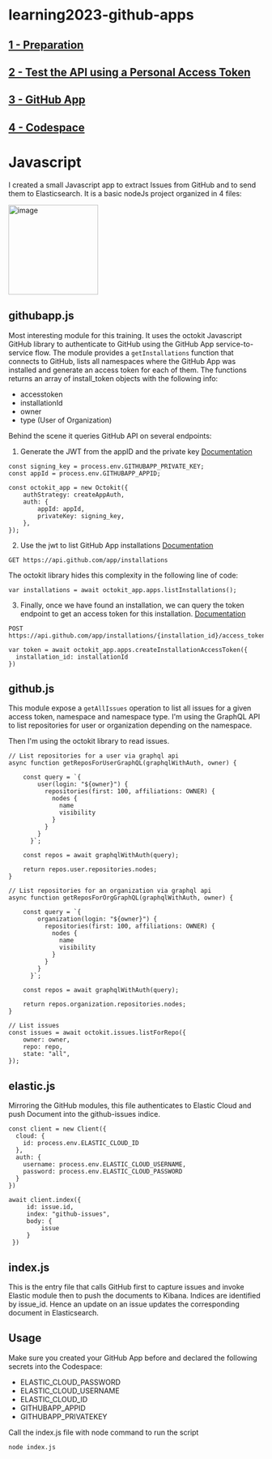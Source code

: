 # learning2023-github-apps

## [1 - Preparation](training/1_PREPARATION.md)

## [2 - Test the API using a Personal Access Token](training/2_PERSONAL_ACCESS_TOKEN.md)

## [3 - GitHub App](training/3_GITHUB_APP.md)

## [4 - Codespace](training/4_CODESPACE.md)

# Javascript

I created a small Javascript app to extract Issues from GitHub and to send them to Elasticsearch.
It is a basic nodeJs project organized in 4 files:

<img width="177" alt="image" src="https://user-images.githubusercontent.com/7711190/223730455-236e1e28-65ef-4807-8277-833e8226a4bf.png">

## githubapp.js
Most interesting module for this training. It uses the octokit Javascript GitHub library to authenticate to GitHub using the GitHub App service-to-service flow. The module provides a `getInstallations` function that connects to GitHub, lists all namespaces where the GitHub App was installed and generate an access token for each of them. The functions returns an array of install_token objects with the following info:
  * accesstoken
  * installationId
  * owner
  * type (User of Organization)
  
Behind the scene it queries GitHub API on several endpoints:

1. Generate the JWT from the appID and the private key
[Documentation](https://docs.github.com/en/apps/creating-github-apps/authenticating-with-a-github-app/generating-a-json-web-token-jwt-for-a-github-app)

```
const signing_key = process.env.GITHUBAPP_PRIVATE_KEY;
const appId = process.env.GITHUBAPP_APPID;

const octokit_app = new Octokit({
    authStrategy: createAppAuth,
    auth: {
        appId: appId,
        privateKey: signing_key,
    },
});
```

2. Use the jwt to list GitHub App installations
[Documentation](https://docs.github.com/en/rest/apps/apps?apiVersion=2022-11-28#list-installations-for-the-authenticated-app)

```
GET https://api.github.com/app/installations
```

The octokit library hides this complexity in the following line of code:

```
var installations = await octokit_app.apps.listInstallations();
```

3. Finally, once we have found an installation, we can query the token endpoint to get an access token for this installation.
[Documentation](https://docs.github.com/en/rest/apps/apps?apiVersion=2022-11-28#create-an-installation-access-token-for-an-app)

```
POST https://api.github.com/app/installations/{installation_id}/access_tokens
```

```
var token = await octokit_app.apps.createInstallationAccessToken({
  installation_id: installationId
})
```

## github.js
This module expose a `getAllIssues` operation to list all issues for a given access token, namespace and namespace type.
I'm using the GraphQL API to list repositories for user or organization depending on the namespace.

Then I'm using the octokit library to read issues.

```
// List repositories for a user via graphql api
async function getReposForUserGraphQL(graphqlWithAuth, owner) {
    
    const query = `{
        user(login: "${owner}") {
          repositories(first: 100, affiliations: OWNER) {
            nodes {
              name
              visibility
            }
          }
        }
      }`;

    const repos = await graphqlWithAuth(query);

    return repos.user.repositories.nodes;
}

// List repositories for an organization via graphql api
async function getReposForOrgGraphQL(graphqlWithAuth, owner) {
    
    const query = `{
        organization(login: "${owner}") {
          repositories(first: 100, affiliations: OWNER) {
            nodes {
              name
              visibility
            }
          }
        }
      }`;

    const repos = await graphqlWithAuth(query);

    return repos.organization.repositories.nodes;
}

// List issues
const issues = await octokit.issues.listForRepo({
    owner: owner,
    repo: repo,
    state: "all",
});
```

## elastic.js
Mirroring the GitHub modules, this file authenticates to Elastic Cloud and push Document into the github-issues indice.

```
const client = new Client({
  cloud: {
    id: process.env.ELASTIC_CLOUD_ID
  },
  auth: {
    username: process.env.ELASTIC_CLOUD_USERNAME,
    password: process.env.ELASTIC_CLOUD_PASSWORD
  }
})

await client.index({
     id: issue.id,
     index: "github-issues",
     body: {
         issue
     }
 })
```

## index.js
This is the entry file that calls GitHub first to capture issues and invoke Elastic module then to push the documents to Kibana.
Indices are identified by issue_id. Hence an update on an issue updates the corresponding document in Elasticsearch.

## Usage
Make sure you created your GitHub App before and declared the following secrets into the Codespace:

* ELASTIC_CLOUD_PASSWORD
* ELASTIC_CLOUD_USERNAME
* ELASTIC_CLOUD_ID
* GITHUBAPP_APPID
* GITHUBAPP_PRIVATEKEY

Call the index.js file with node command to run the script
````
node index.js
````